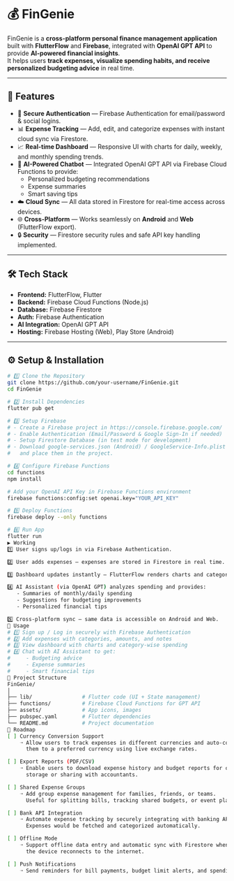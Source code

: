 # 💰 FinGenie

FinGenie is a **cross-platform personal finance management application** built with **FlutterFlow** and **Firebase**, integrated with **OpenAI GPT API** to provide **AI-powered financial insights**.  
It helps users **track expenses, visualize spending habits, and receive personalized budgeting advice** in real time.

---

## 🚀 Features

- 🔐 **Secure Authentication** — Firebase Authentication for email/password & social logins.  
- 📊 **Expense Tracking** — Add, edit, and categorize expenses with instant cloud sync via Firestore.  
- 📈 **Real-time Dashboard** — Responsive UI with charts for daily, weekly, and monthly spending trends.  
- 🤖 **AI-Powered Chatbot** — Integrated OpenAI GPT API via Firebase Cloud Functions to provide:
  - Personalized budgeting recommendations  
  - Expense summaries  
  - Smart saving tips  
- ☁️ **Cloud Sync** — All data stored in Firestore for real-time access across devices.  
- 🌐 **Cross-Platform** — Works seamlessly on **Android** and **Web** (FlutterFlow export).  
- 🔒 **Security** — Firestore security rules and safe API key handling implemented.  

---

## 🛠️ Tech Stack

- **Frontend:** FlutterFlow, Flutter  
- **Backend:** Firebase Cloud Functions (Node.js)  
- **Database:** Firebase Firestore  
- **Auth:** Firebase Authentication  
- **AI Integration:** OpenAI GPT API  
- **Hosting:** Firebase Hosting (Web), Play Store (Android)  

---

## ⚙️ Setup & Installation

```bash
# 1️⃣ Clone the Repository
git clone https://github.com/your-username/FinGenie.git
cd FinGenie

# 2️⃣ Install Dependencies
flutter pub get

# 3️⃣ Setup Firebase
# - Create a Firebase project in https://console.firebase.google.com/
# - Enable Authentication (Email/Password & Google Sign-In if needed)
# - Setup Firestore Database (in test mode for development)
# - Download google-services.json (Android) / GoogleService-Info.plist (iOS)
#   and place them in the project.

# 4️⃣ Configure Firebase Functions
cd functions
npm install

# Add your OpenAI API Key in Firebase Functions environment
firebase functions:config:set openai.key="YOUR_API_KEY"

# 5️⃣ Deploy Functions
firebase deploy --only functions

# 6️⃣ Run App
flutter run
▶️ Working
1️⃣ User signs up/logs in via Firebase Authentication.  

2️⃣ User adds expenses — expenses are stored in Firestore in real time.  

3️⃣ Dashboard updates instantly — FlutterFlow renders charts and category breakdowns.  

4️⃣ AI Assistant (via OpenAI GPT) analyzes spending and provides:  
   - Summaries of monthly/daily spending  
   - Suggestions for budgeting improvements  
   - Personalized financial tips  

5️⃣ Cross-platform sync — same data is accessible on Android and Web.
📱 Usage
# 1️⃣ Sign up / Log in securely with Firebase Authentication
# 2️⃣ Add expenses with categories, amounts, and notes
# 3️⃣ View dashboard with charts and category-wise spending
# 4️⃣ Chat with AI Assistant to get:
#     - Budgeting advice
#     - Expense summaries
#     - Smart financial tips
📂 Project Structure
FinGenie/
│
├── lib/                # Flutter code (UI + State management)
├── functions/          # Firebase Cloud Functions for GPT API
├── assets/             # App icons, images
├── pubspec.yaml        # Flutter dependencies
└── README.md           # Project documentation
🔮 Roadmap
[ ] Currency Conversion Support
    ➝ Allow users to track expenses in different currencies and auto-convert 
      them to a preferred currency using live exchange rates.

[ ] Export Reports (PDF/CSV)
    ➝ Enable users to download expense history and budget reports for offline 
      storage or sharing with accountants.

[ ] Shared Expense Groups
    ➝ Add group expense management for families, friends, or teams. 
      Useful for splitting bills, tracking shared budgets, or event planning.

[ ] Bank API Integration
    ➝ Automate expense tracking by securely integrating with banking APIs. 
      Expenses would be fetched and categorized automatically.

[ ] Offline Mode
    ➝ Support offline data entry and automatic sync with Firestore when 
      the device reconnects to the internet.

[ ] Push Notifications
    ➝ Send reminders for bill payments, budget limit alerts, and spending trends.

